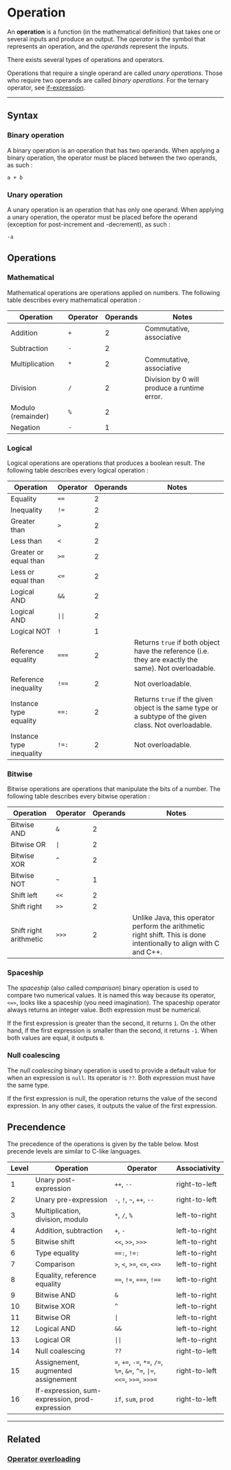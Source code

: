 # Operation
An **operation** is a function (in the mathematical definition) that takes one or several inputs and produce an output.
The _operator_ is the symbol that represents an operation, and the _operands_ represent the inputs.

There exists several types of operations and operators.

Operations that require a single operand are called _unary operations_.
Those who require two operands are called _binary operations_.
For the ternary operator, see [if-expression](If-expression.md).


---


## Syntax


### Binary operation
A binary operation is an operation that has two operands.
When applying a binary operation, the operator must be placed between the two operands, as such :
```poly
a + b
```


### Unary operation
A unary operation is an operation that has only one operand.
When applying a unary operation, the operator must be placed before the operand (exception for post-increment and -decrement), as such :
```poly
-a
```


## Operations


### Mathematical
Mathematical operations are operations applied on numbers.
The following table describes every mathematical operation :

| Operation          | Operator | Operands | Notes                                       |
|--------------------|----------|----------|---------------------------------------------|
| Addition           | `+`      | 2        | Commutative, associative                    |
| Subtraction        | `-`      | 2        |                                             |
| Multiplication     | `*`      | 2        | Commutative, associative                    |
| Division           | `/`      | 2        | Division by 0 will produce a runtime error. |
| Modulo (remainder) | `%`      | 2        |                                             |
| Negation           | `-`      | 1        |                                             |



### Logical
Logical operations are operations that produces a boolean result.
The following table describes every logical operation :

| Operation                | Operator | Operands | Notes                                                                                                  |
|--------------------------|----------|----------|--------------------------------------------------------------------------------------------------------|
| Equality                 | `==`     | 2        |                                                                                                        |
| Inequality               | `!=`     | 2        |                                                                                                        |
| Greater than             | `>`      | 2        |                                                                                                        |
| Less than                | `<`      | 2        |                                                                                                        |
| Greater or equal than    | `>=`     | 2        |                                                                                                        |
| Less or equal than       | `<=`     | 2        |                                                                                                        |
| Logical AND              | `&&`     | 2        |                                                                                                        |
| Logical AND              | `\|\|`   | 2        |                                                                                                        |
| Logical NOT              | `!`      | 1        |                                                                                                        |
| Reference equality       | `===`    | 2        | Returns `true` if both object have the reference (i.e. they are exactly the same). Not overloadable.   |
| Reference inequality     | `!==`    | 2        | Not overloadable.                                                                                      |
| Instance type equality   | `==:`    | 2        | Returns `true` if the given object is the same type or a subtype of the given class. Not overloadable. |
| Instance type inequality | `!=:`    | 2        | Not overloadable.                                                                                      |



### Bitwise
Bitwise operations are operations that manipulate the bits of a number.
The following table describes every bitwise operation :

| Operation              | Operator | Operands | Notes                                                                                                              |
|------------------------|----------|----------|--------------------------------------------------------------------------------------------------------------------|
| Bitwise AND            | `&`      | 2        |                                                                                                                    |
| Bitwise OR             | `\|`     | 2        |                                                                                                                    |
| Bitwise XOR            | `^`      | 2        |                                                                                                                    |
| Bitwise NOT            | `~`      | 1        |                                                                                                                    |
| Shift left             | `<<`     | 2        |                                                                                                                    |
| Shift right            | `>>`     | 2        |                                                                                                                    |
| Shift right arithmetic | `>>>`    | 2        | Unlike Java, this operator perform the arithmetic right shift. This is done intentionally to align with C and C++. |



### Spaceship
The _spaceship_ (also called _comparison_) binary operation is used to compare two numerical values.
It is named this way because its operator, `<=>`, looks like a spaceship (you need imagination).
The spaceship operator always returns an integer value. Both expression must be numerical.

If the first expression is greater than the second, it returns `1`.
On the other hand, if the first expression is smaller than the second, it returns `-1`.
When both values are equal, it outputs `0`.


### Null coalescing
The _null coalescing_ binary operation is used to provide a default value for when an expression is `null`.
Its operator is `??`. Both expression must have the same type.

If the first expression is null, the operation returns the value of the second expression.
In any other cases, it outputs the value of the first expression.



## Precendence
The precedence of the operations is given by the table below.
Most precende levels are similar to C-like languages.


| Level | Operation                                      | Operator                                                                   | Associativity |
|-------|------------------------------------------------|----------------------------------------------------------------------------|---------------|
| 1     | Unary post-expression                          | `++`, `--`                                                                 | right-to-left |
| 2     | Unary pre-expression                           | `-`, `!`, `~`, `++`, `--`                                                  | right-to-left |
| 3     | Multiplication, division, modulo               | `*`, `/`, `%`                                                              | left-to-right |
| 4     | Addition, subtraction                          | `+`, `-`                                                                   | left-to-right |
| 5     | Bitwise shift                                  | `<<`, `>>`, `>>>`                                                          | left-to-right |
| 6     | Type equality                                  | `==:`, `!=:`                                                               | left-to-right |
| 7     | Comparison                                     | `>`, `<`, `>=`, `<=`, `<=>`                                                | left-to-right |
| 8     | Equality, reference equality                   | `==`, `!=`, `===`, `!==`                                                   | left-to-right |
| 9     | Bitwise AND                                    | `&`                                                                        | left-to-right |
| 10    | Bitwise XOR                                    | `^`                                                                        | left-to-right |
| 11    | Bitwise OR                                     | `\|`                                                                       | left-to-right |
| 12    | Logical AND                                    | `&&`                                                                       | left-to-right |
| 13    | Logical OR                                     | `\|\|`                                                                     | left-to-right |
| 14    | Null coalescing                                | `??`                                                                       | right-to-left |
| 15    | Assignement, augmented assignement             | `=`, `+=`, `-=`, `*=`, `/=`, `%=`, `&=`, `^=`, `\|=`, `<<=`, `>>=`, `>>>=` | right-to-left |
| 16    | If-expression, sum-expression, prod-expression | `if`, `sum`, `prod`                                                        | right-to-left |


---


## Related
### [Operator overloading](../objects/Operator-overloading.md)